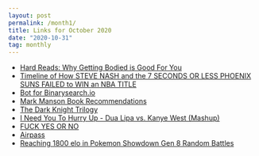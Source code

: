 ```yaml
---
layout: post
permalink: /month1/
title: Links for October 2020
date: "2020-10-31"
tag: monthly
---
```

<ul>
  <li><a href="https://www.youtube.com/watch?v=d07v5fJXXgM&ab_channel=Core-AGaming">Hard Reads: Why Getting Bodied is Good For You</a></li>

  <li><a href="https://www.youtube.com/watch?v=850QYpX3ZJQ&ab_channel=JayWarvz">Timeline of How STEVE NASH and the 7 SECONDS OR LESS PHOENIX SUNS FAILED to WIN an NBA TITLE</a></li>

  <li><a href="https://github.com/Adam-Jimenez/PogBot">Bot for Binarysearch.io</a></li>

  <li><a href="https://markmanson.net/best-books/book-recommendations">Mark Manson Book Recommendations</a></li>

  <li><a href="https://www.youtube.com/watch?v=TsLEolNcXug&ab_channel=IliaTS">The Dark Knight Trilogy</a></li>

  <li><a href="https://youtu.be/kHcs2KNq3Dk">I Need You To Hurry Up - Dua Lipa vs. Kanye West (Mashup)</a></li>

  <li><a href="https://markmanson.net/fuck-yes">FUCK YES OR NO</a></li>

  <li><a href="https://github.com/alvesjtiago/airpass">Airpass</a></li>

  <li><a href="https://replay.pokemonshowdown.com/gen8randombattle-1207141692-dqpmt3c07eqdljfbj424qiuxvjd8xexpw">Reaching 1800 elo in Pokemon Showdown Gen 8 Random Battles</a></li>
</ul>
